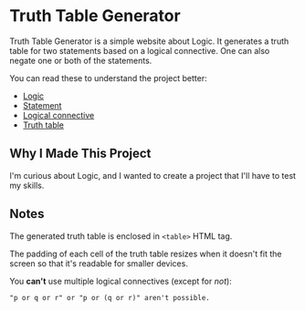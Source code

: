 # Truth Table Generator

Truth Table Generator is a simple website about Logic. It generates a truth table for two statements based on a logical connective. One can also negate one or both of the statements.

You can read these to understand the project better:

- [Logic](https://simple.wikipedia.org/wiki/Logic)
- [Statement](https://en.wikipedia.org/wiki/Statement_(logic))
- [Logical connective](https://www.britannica.com/topic/connective-logic)
- [Truth table](https://en.wikipedia.org/wiki/Truth_table)

## Why I Made This Project

I'm curious about Logic, and I wanted to create a project that I'll have to test my skills. 

## Notes

The generated truth table is enclosed in `<table>` HTML tag.

The padding of each cell of the truth table resizes when it doesn't fit the screen so that it's readable for smaller devices.

You **can't** use multiple logical connectives (except for *not*):
```
"p or q or r" or "p or (q or r)" aren't possible.
```
